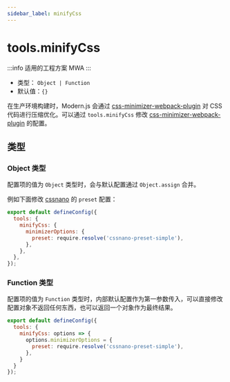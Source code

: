 ```yaml
---
sidebar_label: minifyCss
---
```


# tools.minifyCss

:::info 适用的工程方案
MWA
:::

- 类型： `Object | Function`
- 默认值：`{}`

在生产环境构建时，Modern.js 会通过 [css-minimizer-webpack-plugin](https://github.com/webpack-contrib/css-minimizer-webpack-plugin) 对 CSS 代码进行压缩优化。可以通过 `tools.minifyCss` 修改 [css-minimizer-webpack-plugin](https://github.com/webpack-contrib/css-minimizer-webpack-plugin) 的配置。

## 类型

### Object 类型

配置项的值为 `Object` 类型时，会与默认配置通过 `Object.assign` 合并。

例如下面修改 [cssnano](https://cssnano.co/) 的 `preset` 配置：

```js title="modern.config.js"
export default defineConfig({
  tools: {
    minifyCss: {
      minimizerOptions: {
        preset: require.resolve('cssnano-preset-simple'),
      },
    },
  },
});
```

### Function 类型

配置项的值为 `Function` 类型时，内部默认配置作为第一参数传入，可以直接修改配置对象不返回任何东西，也可以返回一个对象作为最终结果。

```js title="modern.config.js"
export default defineConfig({
  tools: {
    minifyCss: options => {
      options.minimizerOptions = {
        preset: require.resolve('cssnano-preset-simple'),
      },
    }
  }
});
```
